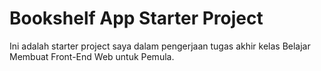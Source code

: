 # Bookshelf App Starter Project

Ini adalah starter project saya dalam pengerjaan tugas akhir kelas Belajar Membuat Front-End Web untuk Pemula.


